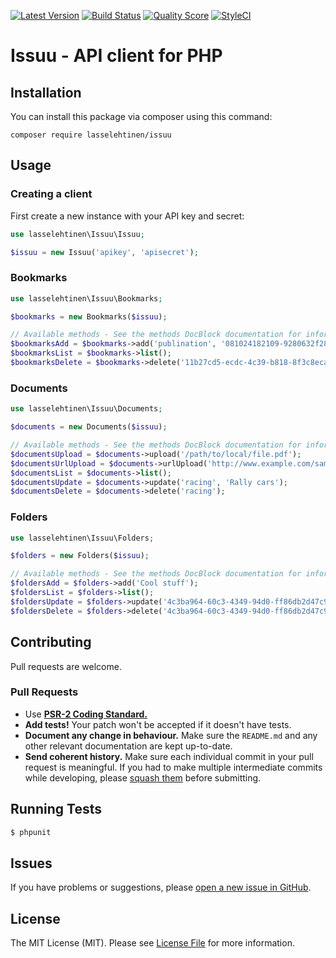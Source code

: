 [![Latest Version](https://img.shields.io/packagist/v/lasselehtinen/issuu.svg)](https://github.com/lasselehtinen/issuu/releases)
[![Build Status](https://img.shields.io/travis/lasselehtinen/issuu/master.svg?style=flat-square)](https://travis-ci.org/lasselehtinen/issuu)
[![Quality Score](https://img.shields.io/scrutinizer/g/lasselehtinen/issuu.svg?style=flat-square)](https://scrutinizer-ci.com/g/lasselehtinen/issuu)
[![StyleCI](https://styleci.io/repos/111231767/shield)](https://styleci.io/repos/111231767)

# Issuu - API client for PHP
## Installation
You can install this package via composer using this command:
```shell
composer require lasselehtinen/issuu
```

## Usage
### Creating a client
First create a new instance with your API key and secret:
```php
use lasselehtinen\Issuu\Issuu;

$issuu = new Issuu('apikey', 'apisecret');
```

### Bookmarks
```php
use lasselehtinen\Issuu\Bookmarks;

$bookmarks = new Bookmarks($issuu);

// Available methods - See the methods DocBlock documentation for information about all available parameters
$bookmarksAdd = $bookmarks->add('publination', '081024182109-9280632f2866416d97634cdccc66715d');
$bookmarksList = $bookmarks->list();
$bookmarksDelete = $bookmarks->delete('11b27cd5-ecdc-4c39-b818-8f3c8eca443c');
```

### Documents
```php
use lasselehtinen\Issuu\Documents;

$documents = new Documents($issuu);

// Available methods - See the methods DocBlock documentation for information about all available parameters
$documentsUpload = $documents->upload('/path/to/local/file.pdf');
$documentsUrlUpload = $documents->urlUpload('http://www.example.com/sample.pdf');
$documentsList = $documents->list();
$documentsUpdate = $documents->update('racing', 'Rally cars');
$documentsDelete = $documents->delete('racing');
```

### Folders
```php
use lasselehtinen\Issuu\Folders;

$folders = new Folders($issuu);

// Available methods - See the methods DocBlock documentation for information about all available parameters
$foldersAdd = $folders->add('Cool stuff');
$foldersList = $folders->list();
$foldersUpdate = $folders->update('4c3ba964-60c3-4349-94d0-ff86db2d47c9', 'New folder name');
$foldersDelete = $folders->delete('4c3ba964-60c3-4349-94d0-ff86db2d47c9');
```

## Contributing

Pull requests are welcome. 
### Pull Requests

- Use **[PSR-2 Coding Standard.](https://github.com/php-fig/fig-standards/blob/master/accepted/PSR-2-coding-style-guide.md)** 
- **Add tests!** Your patch won't be accepted if it doesn't have tests.
- **Document any change in behaviour.** Make sure the `README.md` and any other relevant documentation are kept up-to-date.
- **Send coherent history.** Make sure each individual commit in your pull request is meaningful. If you had to make multiple intermediate commits while developing, please [squash them](http://www.git-scm.com/book/en/v2/Git-Tools-Rewriting-History#Changing-Multiple-Commit-Messages) before submitting.

## Running Tests

```bash
$ phpunit
```

## Issues

If you have problems or suggestions, please [open a new issue in GitHub](https://github.com/lasselehtinen/issuu/issues). 

## License

The MIT License (MIT). Please see [License File](LICENSE.md) for more information.
